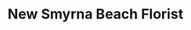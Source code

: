 ---
title: "New Smyrna Beach Florist"
url: /new-smyrna-beach/new-smyrna-beach-florist/
shop: Blumen
---